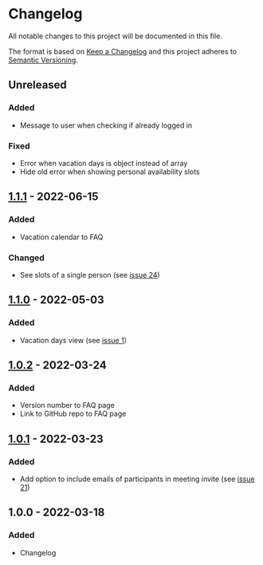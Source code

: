 # Changelog

All notable changes to this project will be documented in this file.

The format is based on [Keep a Changelog](http://keepachangelog.com/en/1.0.0/)
and this project adheres to [Semantic Versioning](http://semver.org/spec/v2.0.0.html).

## Unreleased

### Added
- Message to user when checking if already logged in

### Fixed
- Error when vacation days is object instead of array
- Hide old error when showing personal availability slots

## [1.1.1] - 2022-06-15

### Added
- Vacation calendar to FAQ

### Changed
- See slots of a single person (see [issue 24](https://github.com/KNowledgeOnWebScale/knoodle/issues/24))

## [1.1.0] - 2022-05-03

### Added
- Vacation days view (see [issue 1](https://github.com/KNowledgeOnWebScale/knoodle/issues/1))

## [1.0.2] - 2022-03-24

### Added
- Version number to FAQ page
- Link to GitHub repo to FAQ page

## [1.0.1] - 2022-03-23

### Added
- Add option to include emails of participants in meeting invite (see [issue 21](https://github.com/KNowledgeOnWebScale/knoodle/issues/21))

## 1.0.0 - 2022-03-18

### Added
- Changelog

[1.1.1]: https://github.com/KNowledgeOnWebScale/knoodle/compare/v1.1.0...v1.1.1
[1.1.0]: https://github.com/KNowledgeOnWebScale/knoodle/compare/v1.0.2...v1.1.0
[1.0.2]: https://github.com/KNowledgeOnWebScale/knoodle/compare/v1.0.1...v1.0.2
[1.0.1]: https://github.com/KNowledgeOnWebScale/knoodle/compare/v1.0.0...v1.0.1
